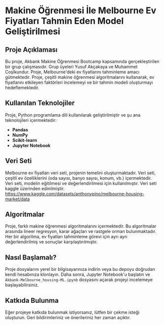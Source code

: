 # Makine Öğrenmesi İle Melbourne Ev Fiyatları Tahmin Eden Model Geliştirilmesi

## Proje Açıklaması
Bu proje, Akbank Makine Öğrenmesi Bootcamp kapsamında gerçekleştirilen bir grup çalışmasıdır. Grup üyeleri Yusuf Akçakaya ve Muhammet Coşlkundur. Proje, Melbourne'deki ev fiyatlarını tahminleme amacı gütmektedir. Proje, çeşitli makine öğrenmesi algoritmalarını kullanarak, ev fiyatlarını etkileyen faktörleri incelemeyi ve bir tahmin modeli oluşturmayı hedeflemektedir.

## Kullanılan Teknolojiler
Proje, Python programlama dili kullanılarak geliştirilmiştir ve şu ana teknolojileri içermektedir:
- **Pandas**
- **NumPy**
- **Scikit-learn**
- **Jupyter Notebook**

## Veri Seti
Melbourne ev fiyatları veri seti, projenin temelini oluşturmaktadır. Veri seti, çeşitli ev özelliklerini (oda sayısı, banyo sayısı, konum, vb.) içermektedir. Veri seti, modelin eğitilmesi ve değerlendirilmesi için kullanılmıştır. Veri seti kaggle üzerinden edinilmiştir. https://www.kaggle.com/datasets/anthonypino/melbourne-housing-market/data

## Algoritmalar
Proje, farklı makine öğrenmesi algoritmalarını içermektedir. Bu algoritmalar arasında lineer regresyon, karar ağaçları ve rastgele orman bulunmaktadır. Her bir algoritma, ev fiyatları tahminleme görevi için ayrı ayrı değerlendirilmiş ve sonuçlar karşılaştırılmıştır.

## Nasıl Başlamalı?
Proje dosyalarını yerel bir bilgisayarınıza indirin veya bu depoyu doğrudan kendi hesabınıza klonlayın. Daha sonra, Jupyter Notebook'u başlatın ve `Akbank-Melbourne_housing-ML.ipynb` dosyasını açarak projeyi incelemeye başlayabilirsiniz.

## Katkıda Bulunma
Eğer projeye katkıda bulunmak istiyorsanız, lütfen bir çekme isteği oluşturun. Geri bildirimleriniz ve önerileriniz her zaman açıktır.
